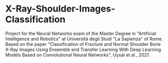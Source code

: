 # X-Ray-Shoulder-Images-Classification
Project for the Neural Networks exam of the Master Degree in "Artificial Intelligence and Robotics" at Università degli Studi "La Sapienza" of Rome.
Based on the paper "Classification of Fracture and Normal Shoulder Bone X-Ray Images Using Ensemble and Transfer Learning With Deep Learning Models Based on Convolutional Neural Networks", Uysal et al., 2021.
